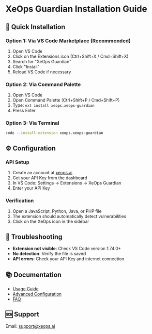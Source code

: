 # XeOps Guardian Installation Guide

## 🚀 Quick Installation

### Option 1: Via VS Code Marketplace (Recommended)
1. Open VS Code
2. Click on the Extensions icon (Ctrl+Shift+X / Cmd+Shift+X)
3. Search for "XeOps Guardian"
4. Click "Install"
5. Reload VS Code if necessary

### Option 2: Via Command Palette
1. Open VS Code
2. Open Command Palette (Ctrl+Shift+P / Cmd+Shift+P)
3. Type: `ext install xeops.xeops-guardian`
4. Press Enter

### Option 3: Via Terminal
```bash
code --install-extension xeops.xeops-guardian
```

## ⚙️ Configuration

### API Setup
1. Create an account at [xeops.ai](https://xeops.ai)
2. Get your API Key from the dashboard
3. In VS Code: Settings → Extensions → XeOps Guardian
4. Enter your API Key

### Verification
1. Open a JavaScript, Python, Java, or PHP file
2. The extension should automatically detect vulnerabilities
3. Click on the XeOps icon in the sidebar

## 🔧 Troubleshooting

- **Extension not visible**: Check VS Code version 1.74.0+
- **No detection**: Verify the file is saved
- **API errors**: Check your API Key and internet connection

## 📚 Documentation

- [Usage Guide](USAGE.md)
- [Advanced Configuration](CONFIGURATION.md)
- [FAQ](../FAQ.md)

## 🆘 Support

Email: support@xeops.ai
